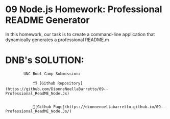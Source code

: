 # 09 Node.js Homework: Professional README Generator

In this homework, our task is to create a command-line application that dynamically generates a professional README.m

# DNB's SOLUTION:

            UNC Boot Camp Submission: 

                🗂️ [Github Repository](https://github.com/DionneNoellaBarretto/09--Professional_ReadME_Node.Js) 

 
                📄[Github Page](https://dionnenoellabarretto.github.io/09--Professional_ReadME_Node.Js/)

